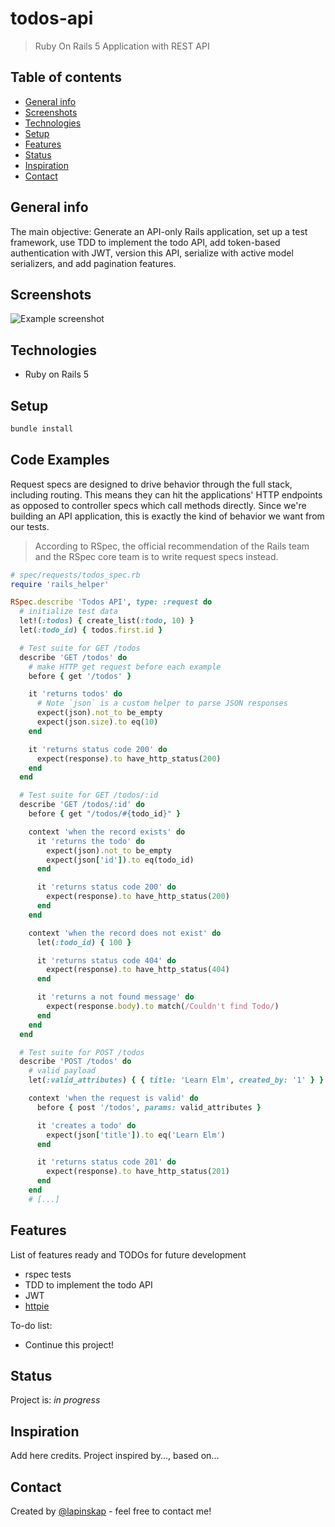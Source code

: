 # todos-api
> Ruby On Rails 5 Application with REST API 

## Table of contents
* [General info](#general-info)
* [Screenshots](#screenshots)
* [Technologies](#technologies)
* [Setup](#setup)
* [Features](#features)
* [Status](#status)
* [Inspiration](#inspiration)
* [Contact](#contact)

## General info
The main objective: Generate an API-only Rails application, set up a test framework, use TDD to implement the todo API, add token-based authentication with JWT, version this API, serialize with active model serializers, and add pagination features.

## Screenshots
![Example screenshot](./img/screenshot.png)

## Technologies
* Ruby on Rails 5

## Setup

```ruby
bundle install

```

## Code Examples

Request specs are designed to drive behavior through the full stack, including routing. This means they can hit the applications' HTTP endpoints as opposed to controller specs which call methods directly. Since we're building an API application, this is exactly the kind of behavior we want from our tests.

> According to RSpec, the official recommendation of the Rails team and the RSpec core team is to write request specs instead.


```ruby
# spec/requests/todos_spec.rb
require 'rails_helper'

RSpec.describe 'Todos API', type: :request do
  # initialize test data 
  let!(:todos) { create_list(:todo, 10) }
  let(:todo_id) { todos.first.id }

  # Test suite for GET /todos
  describe 'GET /todos' do
    # make HTTP get request before each example
    before { get '/todos' }

    it 'returns todos' do
      # Note `json` is a custom helper to parse JSON responses
      expect(json).not_to be_empty
      expect(json.size).to eq(10)
    end

    it 'returns status code 200' do
      expect(response).to have_http_status(200)
    end
  end

  # Test suite for GET /todos/:id
  describe 'GET /todos/:id' do
    before { get "/todos/#{todo_id}" }

    context 'when the record exists' do
      it 'returns the todo' do
        expect(json).not_to be_empty
        expect(json['id']).to eq(todo_id)
      end

      it 'returns status code 200' do
        expect(response).to have_http_status(200)
      end
    end

    context 'when the record does not exist' do
      let(:todo_id) { 100 }

      it 'returns status code 404' do
        expect(response).to have_http_status(404)
      end

      it 'returns a not found message' do
        expect(response.body).to match(/Couldn't find Todo/)
      end
    end
  end

  # Test suite for POST /todos
  describe 'POST /todos' do
    # valid payload
    let(:valid_attributes) { { title: 'Learn Elm', created_by: '1' } }

    context 'when the request is valid' do
      before { post '/todos', params: valid_attributes }

      it 'creates a todo' do
        expect(json['title']).to eq('Learn Elm')
      end

      it 'returns status code 201' do
        expect(response).to have_http_status(201)
      end
    end
    # [...]
```

## Features
List of features ready and TODOs for future development
* rspec tests
* TDD to implement the todo API
*  JWT
* [httpie](https://httpie.org/doc#installation)

To-do list:
* Continue this project!

## Status
Project is: _in progress_

## Inspiration
Add here credits. Project inspired by..., based on...

## Contact
Created by [@lapinskap](https://www.facebook.com/paulina.lapinska99) - feel free to contact me!
